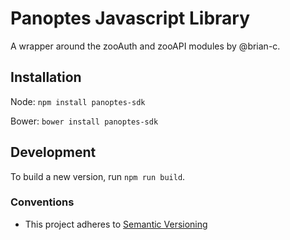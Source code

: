 # Panoptes Javascript Library

A wrapper around the zooAuth and zooAPI modules by @brian-c.

## Installation

Node: `npm install panoptes-sdk`

Bower: `bower install panoptes-sdk`

## Development

To build a new version, run `npm run build`.

### Conventions

- This project adheres to [Semantic Versioning](http://semver.org/)

